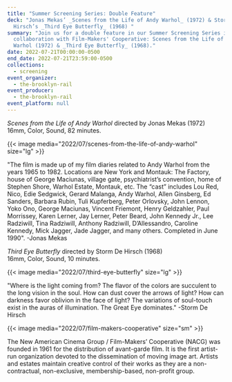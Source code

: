 ```yaml
---
title: "Summer Screening Series: Double Feature"
deck: "Jonas Mekas’ _Scenes from the Life of Andy Warhol_ (1972) & Storm De
  Hirsch’s _Third Eye Butterfly_ (1968) "
summary: "Join us for a double feature in our Summer Screening Series in
  collaboration with Film-Makers' Cooperative: Scenes from the Life of Andy
  Warhol (1972) & _Third Eye Butterfly_ (1968)."
date: 2022-07-21T00:00:00-0500
end_date: 2022-07-21T23:59:00-0500
collections:
  - screening
event_organizer:
  - the-brooklyn-rail
event_producer:
  - the-brooklyn-rail
event_platform: null
---
```

*Scenes from the Life of Andy Warhol* directed by Jonas Mekas (1972)                                                            16mm, Color, Sound, 82 minutes.

{{< image media="2022/07/scenes-from-the-life-of-andy-warhol" size="lg" >}}

"The film is made up of my film diaries related to Andy Warhol from the years 1965 to 1982. Locations
are New York and Montauk: The Factory, house of George Maciunas, village gate, psychiatrist’s
convention, home of Stephen Shore, Warhol Estate, Montauk, etc. The “cast” includes Lou Red, Nico,
Edie Sedgwick, Gerard Malanga, Andy Warhol, Allen Ginsberg, Ed Sanders, Barbara Rubin, Tuli
Kupferberg, Peter Orlovsky, John Lennon, Yoko Ono, George Maciunas, Vincent Friemont, Henry
Geldzahler, Paul Morrissey, Karen Lerner, Jay Lerner, Peter Beard, John Kennedy Jr., Lee Radziwill, Tina
Radziwill, Anthony Radziwill, D’Allessandro, Caroline Kennedy, Mick Jagger, Jade Jagger, and many
others. Completed in June 1990".  -Jonas Mekas



*Third Eye Butterfly* directed by Storm De Hirsch (1968)               \
16mm, Color, Sound, 10 minutes.

{{< image media="2022/07/third-eye-butterfly" size="lg" >}}

"Where is the light coming from? The flavor of the colors are succulent to the long vision in the soul.
How can dust cover the arrows of light? How can darkness favor oblivion in the face of light? The
variations of soul-touch exist in the auras of illumination. The Great Eye dominates."  -Storm De Hirsch





{{< image media="2022/07/film-makers-cooperative" size="sm" >}}

The New American Cinema Group / Film-Makers’ Cooperative (NACG) was founded in 1961 for the
distribution of avant-garde film. It is the first artist-run organization devoted to the dissemination of moving image art. Artists and estates maintain creative control of their works as they are a non-contractual, non-exclusive, membership-based, non-profit group.